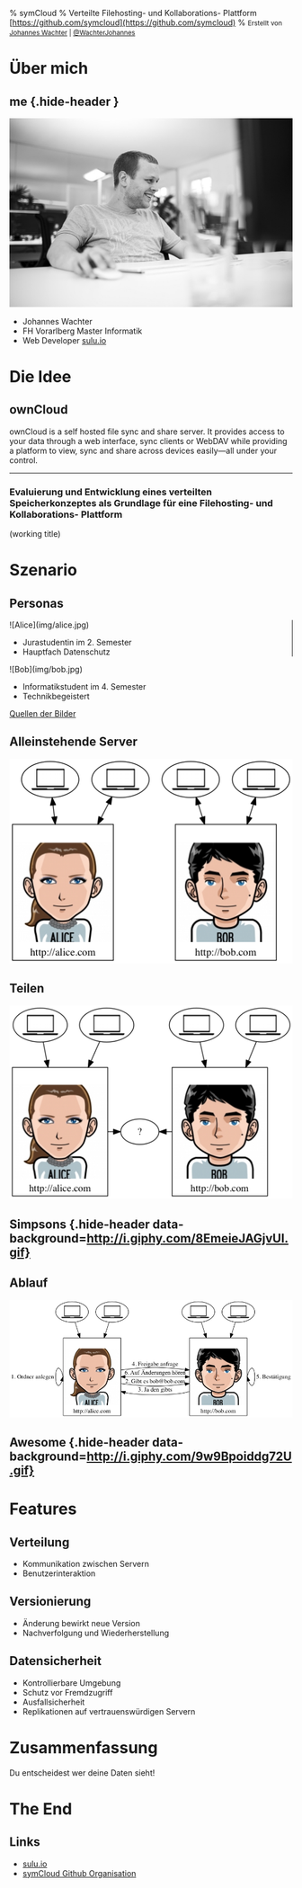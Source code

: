 % symCloud
% Verteilte Filehosting- und Kollaborations- Plattform [https://github.com/symcloud](https://github.com/symcloud)
% <small>Erstellt von [Johannes Wachter](https://github.com/wachterjohannes) | [\@WachterJohannes](https://twitter.com/WachterJohannes)</small>

# Über mich

## me {.hide-header }

!["Keeps a smile on his face even in the most desperate phases of a sprint."](img/me.jpg)

* Johannes Wachter
* FH Vorarlberg Master Informatik
* Web Developer [sulu.io](http://www.sulu.io/)

# Die Idee

## ownCloud

ownCloud is a self hosted file sync and share server. It provides access to your data
through a web interface, sync clients or WebDAV while providing a platform to view, sync
and share across devices easily—all under your control.

***

### Evaluierung und Entwicklung eines verteilten Speicherkonzeptes als Grundlage für eine Filehosting- und Kollaborations- Plattform

(working title)

# Szenario

## Personas

<div class="half" style="border-right: 1px solid;">
![Alice](img/alice.jpg)

* Jurastudentin im 2. Semester
* Hauptfach Datenschutz
</div>

<div class="half">
![Bob](img/bob.jpg)

* Informatikstudent im 4. Semester
* Technikbegeistert
</div>

[Quellen der Bilder](http://wikis.zum.de/rmg/Benutzer:Deininger_Matthias/Facharbeit/Alice_Bob_und_Mallory)

## Alleinstehende Server

![](img/single.png)

## Teilen

![](img/single-question-mark.png)

## Simpsons {.hide-header data-background=http://i.giphy.com/8EmeieJAGjvUI.gif}

## Ablauf

![](img/sequence.png)

## Awesome {.hide-header data-background=http://i.giphy.com/9w9Bpoiddg72U.gif}

# Features

## Verteilung

* Kommunikation zwischen Servern
* Benutzerinteraktion

## Versionierung

* Änderung bewirkt neue Version
* Nachverfolgung und Wiederherstellung

## Datensicherheit

* Kontrollierbare Umgebung
* Schutz vor Fremdzugriff
* Ausfallsicherheit
* Replikationen auf vertrauenswürdigen Servern

# Zusammenfassung

Du entscheidest wer deine Daten sieht!

# The End

## Links

* [sulu.io](http://www.sulu.io)
* [symCloud Github Organisation](https://github.com/symcloud)

